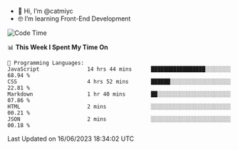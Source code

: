 - 👋 Hi, I’m @catmiyc
- 🤓 I’m learning Front-End Development

<!---
catmiyc/catmiyc is a ✨ special ✨ repository because its `README.md` (this file) appears on your GitHub profile.
You can click the Preview link to take a look at your changes.
--->


<!--START_SECTION:waka-->
![Code Time](http://img.shields.io/badge/Code%20Time-302%20hrs%2039%20mins-blue)

📊 **This Week I Spent My Time On** 

```text
💬 Programming Languages: 
JavaScript               14 hrs 44 mins      █████████████████░░░░░░░░   68.94 % 
CSS                      4 hrs 52 mins       ██████░░░░░░░░░░░░░░░░░░░   22.81 % 
Markdown                 1 hr 40 mins        ██░░░░░░░░░░░░░░░░░░░░░░░   07.86 % 
HTML                     2 mins              ░░░░░░░░░░░░░░░░░░░░░░░░░   00.21 % 
JSON                     2 mins              ░░░░░░░░░░░░░░░░░░░░░░░░░   00.18 % 
```


 Last Updated on 16/06/2023 18:34:02 UTC
<!--END_SECTION:waka-->
